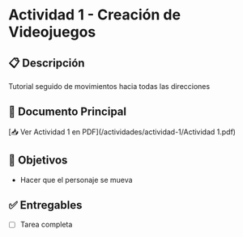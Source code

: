 # Actividad 1 - Creación de Videojuegos

## 📋 Descripción
Tutorial seguido de movimientos hacia todas las direcciones

## 📄 Documento Principal
[📥 Ver Actividad 1 en PDF](/actividades/actividad-1/Actividad 1.pdf)

## 🎯 Objetivos
- Hacer que el personaje se mueva


## ✅ Entregables
- [ ] Tarea completa

